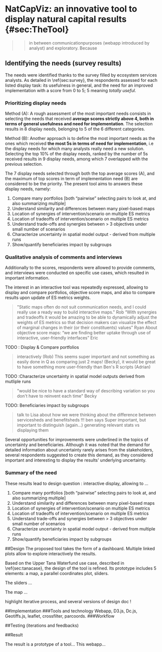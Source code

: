 # NatCapViz: an innovative tool to display natural capital results {#sec:TheTool}

>> in between communicationpurposes (webapp introduced by analyst) and exploratory. Because
## Identifying the needs (survey results)

The needs were identified thanks to the survey filled by ecosystem services analysts. As detailed in \ref{sec:survey}, the respondents assessed for each listed display task: its usefulness in general, and the need for an improved implementation with a score from 0 to 5; 5 meaning *totally useful*. 

### Prioritizing display needs

Method (A): A rough assessment of the most important needs consists in selecting the needs that received **average scores strictly above 4, both in terms of general usefulness and need for implementation**. The selection results in 8 display needs, belonging to 5 of the 6 different categories. 

Method (B): Another approach is to define the most important needs as the ones which received **the most 5s in terms of need for implementation**, i.e the display needs for which many analysts really need a new solution. Selecting the top 10% of the display needs, ranked by the number of 5s received results in 9 display needs, among which 7 overlapped with the previous selection. 

The 7 display needs selected through both the top average scores (A), and the maximum of top scores in term of implementation need (B) are considered to be the priority. The present tool aims to answers these display needs, namely: 

1. Compare many portfolios [both “pairwise” selecting pairs to look at, and also summarizing multiple]
2. Understand similarity and differences between many pixel-based maps
3. Location of synergies of intervention/scenario on multiple ES metrics
4. Location of tradeoffs of intervention/scenario on multiple ES metrics
5. Understand trade-offs and synergies between > 3 objectives under small number of scenarios
6. Characterize uncertainty in spatial model output - derived from multiple runs
7. Show/quantify beneficiaries impact by subgroups

### Qualitative analysis of comments and interviews
Additionally to the scores, respondents were allowed to provide comments, and interviews were conducted on specific use cases, which resulted in important information.

The interest in an interactive tool was repeatedly expressed, allowing to display and compare portfolios, objective score maps, and also to compare results upon update of ES metrics weights.
>"Static maps often do not suit communication needs, and I could really use a ready way to build interactive maps." Rob
>  “With synergies and tradeoffs it would be amazing to be able to dynamically adjust the weights of ES metrics so that decision makers can visualize the effect of marginal changes in their (or their constituents) values” Ryan
> About objective score maps: “we are finding better uptake through use of interactive, user-friendly interfaces” Eric

TODO : Display & Compare portfolios
> interactively (Rob)
> This seems super important and not something as easily done in Q as comparing just 2 maps! (Becky), 
> it would be great to have something more user-friendly than Ben's R scripts (Adrian)

TODO :Characterize uncertainty in spatial model outputs derived from mutliple runs
> "would be nice to have a standard way of describing variation so you don't have to reinvent each time" Becky

TODO: Beneficiaries impact by subgroups
>  talk to Lisa about how we were thinking about the difference between servicesheds and benefitsheds !!!
> ben says Super important, but important to distinguish (again...) generating relevant stats vs displaying them 

Several opportunities for improvements were underlined in the topics of uncertainty and beneficiaries. Although it was noted that the demand for detailed information about uncertainty rarely arises from the stakeholders, several respondents suggested to create this demand, as they considered important and interesting to display the results' underlying uncertainty.

### Summary of the need
These results lead to design question : 
interactive display, allowing to ...

1. Compare many portfolios [both “pairwise” selecting pairs to look at, and also summarizing multiple]
2. Understand similarity and differences between many pixel-based maps
3. Location of synergies of intervention/scenario on multiple ES metrics
4. Location of tradeoffs of intervention/scenario on multiple ES metrics
5. Understand trade-offs and synergies between > 3 objectives under small number of scenarios
6. Characterize uncertainty in spatial model output - derived from multiple runs
7. Show/quantify beneficiaries impact by subgroups


##Design
The proposed tool takes the form of a dashboard. Multiple linked plots allow to explore interactively the results.

Based on the Upper Tana Waterfund use case, described in \ref{sec:tanacase}, the design of the tool is refined. Its prototype includes 5 elements: a map, a parallel coordinates plot, sliders.

The sliders ...

The map ...

highlight iterative process, and several versions of design doc !

##Implementation
###Tools and technology
Webapp,
D3.js, Dc.js, Geotiffs.js, leaflet, crossfilter, parcoords.
###Workflow


##Testing
(iterations and feedbacks)

##Result

The result is a prototype of a tool... This webapp...

